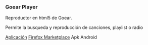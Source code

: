 <h3>Goear Player</h3>
Reproductor en html5 de Goear.

Permite la busqueda y reproducción de canciones, playlist o radio

<a href="http://salvacam.x10.mx/goear" target="_blank">Aplicación</a>
<a href="https://marketplace.firefox.com/app/goear-player/" target="_blank">Firefox Marketplace</a>
<a hret="http://salvacam.x10.mx/goear/goear.apk" target="_blank">Apk Android</a>